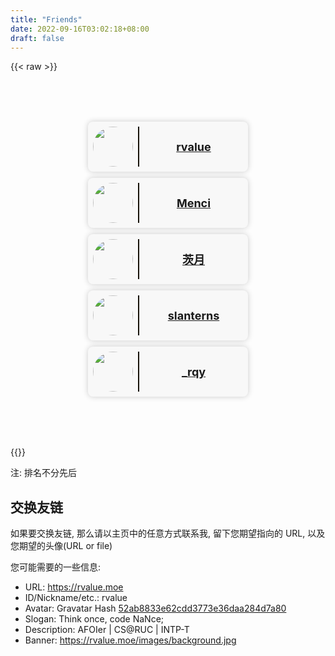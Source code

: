 ```yaml
---
title: "Friends"
date: 2022-09-16T03:02:18+08:00
draft: false
---
```


{{< raw >}}
<style>
    #friendgrid {
        width: 100%;
        margin: 80px 0;
        display:grid;
        justify-content: space-evenly;
        grid-template-columns: repeat(auto-fit,256px);
        gap: 10px;
    }
    .friend {
        width: 240px;
        height: 64px;
        padding: 8px;
        display:flex;
        box-shadow: 0 0 10px rgb(0 0 0 / 20%);
        background-color: #f8f8f8;
        border-radius: 8px;
    }
    [theme=dark] .friend{
        box-shadow: 0 0 10px rgb(248 248 248 / 20%);
        background-color: #252627;
    }
    .fdivider {
        margin: 0 8px;
        border-left: 2px solid;
        border-left-color: #161209;
    }
    [theme=dark] .fdivider{
        border-left-color: #a9a9b3;
    }
</style>

<div id="friendgrid">

<!--
<a class="friend" href="https://rvalue.moe">
    <img src="https://gravatar.loli.net/avatar/52ab8833e62cdd3773e36daa284d7a80?s=64&d=mp" style="border-radius: 50%;width: 64px; height:64px;" class="u-photo">
    <div class="fdivider"></div>
    <span style="margin: auto; font-weight: bold; font-size: 18px;">
        rvalue
    </span>
</a>
-->
<a class="friend" href="https://rvalue.moe">
    <img src="https://gravatar.loli.net/avatar/52ab8833e62cdd3773e36daa284d7a80?s=150&d=mp" style="border-radius: 50%;width: 64px; height:64px;" class="u-photo">
    <div class="fdivider"></div>
    <span style="margin: auto; font-weight: bold; font-size: 18px;">
        rvalue
    </span>
</a>
<a class="friend" href="https://men.ci">
    <img src="/favatars/Menci.png" style="border-radius: 50%;width: 64px; height:64px;" class="u-photo">
    <div class="fdivider"></div>
    <span style="margin: auto; font-weight: bold; font-size: 18px;">
        Menci
    </span>
</a>
<a class="friend" href="https://zcy.moe">
    <img src="https://gravatar.loli.net/avatar/0c4f6f96ada10cbac3834224cb0a478f" style="border-radius: 50%;width: 64px; height:64px;" class="u-photo">
    <div class="fdivider"></div>
    <span style="margin: auto; font-weight: bold; font-size: 18px;">
        茨月
    </span>
</a>
<a class="friend" href="https://slanterns.net">
    <img src="/favatars/slanterns.jpg" style="border-radius: 50%;width: 64px; height:64px;" class="u-photo">
    <div class="fdivider"></div>
    <span style="margin: auto; font-weight: bold; font-size: 18px;">
        slanterns
    </span>
</a>
<a class="friend" href="https://rqy.moe">
    <img src="https://rqy.moe/about/rqy.png" style="border-radius: 50%;width: 64px; height:64px;" class="u-photo">
    <div class="fdivider"></div>
    <span style="margin: auto; font-weight: bold; font-size: 18px;">
        _rqy
    </span>
</a>

</div>
{{</ raw >}}

注: 排名不分先后  

## 交换友链

如果要交换友链, 那么请以主页中的任意方式联系我, 留下您期望指向的 URL, 以及您期望的头像(URL or file)

您可能需要的一些信息:
 + URL: https://rvalue.moe
 + ID/Nickname/etc.: rvalue
 + Avatar: Gravatar Hash [52ab8833e62cdd3773e36daa284d7a80](https://gravatar.loli.net/avatar/52ab8833e62cdd3773e36daa284d7a80)
 + Slogan: Τhіnk οncе, сοdе ΝаΝcе;
 + Description: AFOIer | CS@RUC | INTP-T
 + Banner: https://rvalue.moe/images/background.jpg